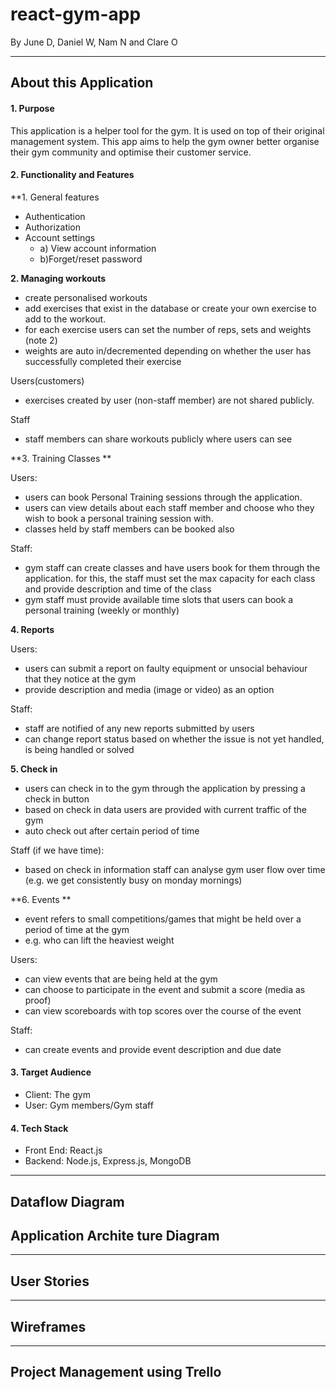 # react-gym-app

By June D, Daniel W, Nam N and Clare O

---

## About this Application

#### 1. Purpose
This application is a helper tool for the gym. It is used on top of their original management system. This app aims to help the gym owner better organise their gym community and optimise their customer service. 

#### 2. Functionality and Features

**1. General features
- Authentication
- Authorization
- Account settings 
  * a) View account information 
  * b)Forget/reset password

**2. Managing workouts**

- create personalised workouts 
- add exercises that exist in the database or create your own exercise to add to the workout. 
- for each exercise users can set the number of reps, sets and weights (note 2)
- weights are auto in/decremented depending on whether the user has successfully completed their exercise

 Users(customers)

- exercises created by user (non-staff member) are not shared publicly. 

Staff

- staff members can share workouts publicly where users can see


**3. Training Classes **

Users:

- users can book Personal Training sessions through the application.
- users can view details about each staff member and choose who they wish to book a personal training session with. 
- classes held by staff members can be booked also

Staff:

- gym staff can create classes and have users book for them through the application. for this, the staff must set the max capacity for each class and provide description and time of the class
- gym staff must provide available time slots that users can book a personal training (weekly or monthly)

**4. Reports**

Users:

- users can submit a report on faulty equipment or unsocial behaviour that they notice at the gym
- provide description and media (image or video) as an option

Staff:

- staff are notified of any new reports submitted by users 
- can change report status based on whether the issue is not yet handled, is being handled or solved

**5. Check in**

- users can check in to the gym through the application by pressing a check in button
- based on check in data users are provided with current traffic of the gym
- auto check out after certain period of time

Staff (if we have time):

- based on check in information staff can analyse gym user flow over time (e.g. we get consistently busy on monday mornings)

**6. Events **

- event refers to small competitions/games that might be held over a period of time at the gym
- e.g.  who can lift the heaviest weight

Users:

- can view events that are being held at the gym
- can choose to participate in the event and submit a score (media as proof)
- can view scoreboards with top scores over the course of the event

Staff:

- can create events and provide event description and due date


#### 3. Target Audience
  * Client: The gym
  * User: Gym members/Gym staff

#### 4. Tech Stack
  * Front End: React.js
  * Backend: Node.js, Express.js, MongoDB
---

## Dataflow Diagram

## Application Archite ture Diagram

---

## User Stories

---

## Wireframes

---

## Project Management using Trello


